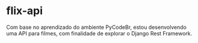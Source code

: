 # flix-api
Com base no aprendizado do ambiente PyCodeBr, estou desenvolvendo uma API para filmes, com finalidade de explorar o Django Rest Framework.
